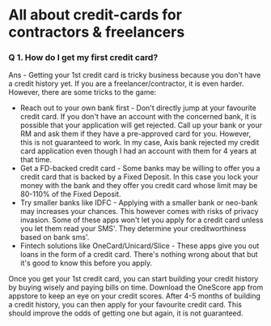 # All about credit-cards for contractors & freelancers

### Q 1. How do I get my first credit card?
Ans - Getting your 1st credit card is tricky business because you don't have a credit history yet. If you are a freelancer/contractor, it is even harder. However, there are some tricks to the game:
* Reach out to your own bank first - Don't directly jump at your favourite credit card. If you don't have an account with the concerned bank, it is possible that your application will get rejected. Call up your bank or your RM and ask them if they have a pre-approved card for you. However, this is not guaranteed to work. In my case, Axis bank rejected my credit card application even though I had an account with them for 4 years at that time.
* Get a FD-backed credit card - Some banks may be willing to offer you a credit card that is backed by a Fixed Deposit. In this case you lock your money with the bank and they offer you credit card whose limit may be 80-110% of the Fixed Deposit.
* Try smaller banks like IDFC - Applying with a smaller bank or neo-bank may increases your chances. This however comes with risks of privacy invasion. Some of these apps won't let you apply for a credit card unless you let them read your SMS'. They determine your creditworthiness based on bank sms'.
* Fintech solutions like OneCard/Unicard/Slice - These apps give you out loans in the form of a credit card. There's nothing wrong about that but it's good to know this before you apply. 

Once you get your 1st credit card, you can start building your credit history by buying wisely and paying bills on time. Download the OneScore app from appstore to keep an eye on your credit scores. After 4-5 months of building a credit history, you can then apply for your favourite credit card. This should improve the odds of getting one but again, it is not guaranteed.
